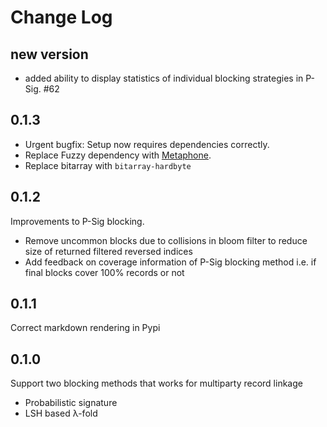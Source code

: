 # Change Log

## new version

* added ability to display statistics of individual blocking strategies in P-Sig. #62

## 0.1.3

* Urgent bugfix: Setup now requires dependencies correctly. 
* Replace Fuzzy dependency with [Metaphone](https://pypi.org/project/Metaphone/).
* Replace bitarray with `bitarray-hardbyte`

## 0.1.2

Improvements to P-Sig blocking.

* Remove uncommon blocks due to collisions in bloom filter to reduce size of returned filtered reversed indices
* Add feedback on coverage information of P-Sig blocking method i.e. if final blocks cover 100% records or not

## 0.1.1

Correct markdown rendering in Pypi

## 0.1.0

Support two blocking methods that works for multiparty record linkage

* Probabilistic signature
* LSH based λ-fold